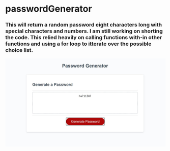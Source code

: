 # passwordGenerator
### This will return a random password eight characters long with special characters and numbers. I am still working on shorting the code. This relied heavily on calling functions with-in other functions and using a for loop to itterate over the possible choice list. 
!["passwordGenerator"](https://github.com/ZacharyKathe/passwordGenerator/blob/main/develop/images/cover.JPG)
